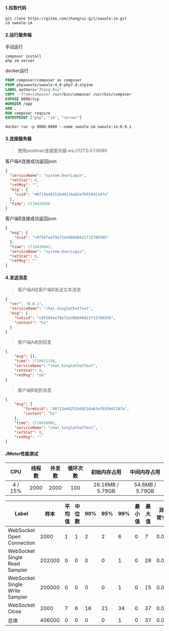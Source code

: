 #### 1.拉取代码
```shell
git clone https://gitee.com/zhangrui-git/swoole-im.git
cd swoole-im
```
#### 2.运行服务端
手动运行
```shell
composer install
php im server
```
docker运行
```dockerfile
FROM composer/composer as composer
FROM phpswoole/swoole:4.8-php7.4-alpine
LABEL authors="Zhang Rui"
COPY --from=composer /usr/bin/composer /usr/bin/composer
EXPOSE 8080/tcp
WORKDIR /app
ADD . .
RUN composer require
ENTRYPOINT ["php", "im", "server"]
```
```shell
docker run -p 8080:8080 --name swoole-im swoole-im:0.0.1
```
#### 3.连接服务器
> 使用postman连接服务器 ws://127.0.0.1:8080

客户端A连接成功返回json
```json
{
  "serviceName": "system.UserLogin",
  "retStat": 0,
  "retMsg": "",
  "msg": {
    "ssid": "40713e48251bd9216a62ef655942107a"
  },
  "time": 1710420856
}
```
客户端B连接成功返回json
```json
{
  "msg": {
    "ssid": "c0f56feef9e72e39b840421f15708595"
  },
  "time": 1710420843,
  "serviceName": "system.UserLogin",
  "retStat": 0,
  "retMsg": ""
}
```
#### 4.发送消息
> 客户端A给客户端B发送文本消息

```json
{
  "ver": "0.0.1",
  "serviceName": "chat.SingleChatText",
  "msg": {
    "toSsid": "c0f56feef9e72e39b840421f15708595",
    "content": "hi"
  }
}
```
> 客户端A收到回复

```json
{
    "msg": {},
    "time": 1710421158,
    "serviceName": "chat.SingleChatText",
    "retStat": 0,
    "retMsg": "ok"
}
```
> 客户端B收到消息

```json
{
    "msg": {
        "formSsid": "40713e48251bd9216a62ef655942107a",
        "content": "hi"
    },
    "time": 1710420901,
    "serviceName": "chat.SingleChatText",
    "retStat": 0,
    "retMsg": ""
}
```
#### JMeter性能测试
|   CPU   |线程数|并发数|循环次数|初始内存占用|中间内存占用|
|:-------:|:---:|:---:|:---:|:---:|:---:|
| 4 / 15% |2000|2000|100|26.16MB / 5.79GB|54.6MB / 5.79GB|

|Label|样本|平均值|中位数|90%|95%|99%|最小值|最大值|异常%|吞吐量|接收KB/sec|发送KB/sec|
|---|---|---|---|---|---|---|---|---|---|---|---|---|
|WebSocket Open Connection|2000|1|1|2|2|6|0|7|0.0|1001.00|179.86|149.56|
|WebSocket Single Read Sampler|202000|0|0|0|0|1|0|28|0.0|988.96|115.03|0.0|
|WebSocket Single Write Sampler|200000|0|0|0|0|1|0|15|0.0|988.96|0.0|124.58|
|WebSocket Close|2000|7|6|16|21|34|0|37|0.0|875.27|23.07|26.49|
|总体|406000|0|0|0|0|1|0|37|0.0|1987.63|117.04|125.10|